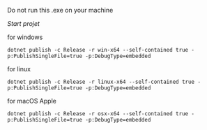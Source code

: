 Do not run this .exe on your machine

*Start projet*

for windows

```
dotnet publish -c Release -r win-x64 --self-contained true -p:PublishSingleFile=true -p:DebugType=embedded
```

for linux

```
dotnet publish -c Release -r linux-x64 --self-contained true -p:PublishSingleFile=true -p:DebugType=embedded
```

for macOS Apple
```
dotnet publish -c Release -r osx-x64 --self-contained true -p:PublishSingleFile=true -p:DebugType=embedded
```